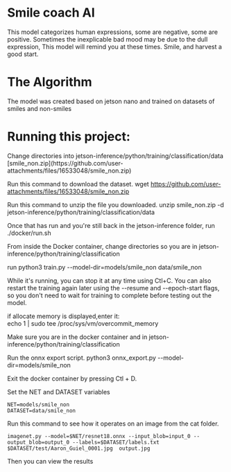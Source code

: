 <h1>Smile coach AI</h1>
This model categorizes human expressions, some are negative, some are positive. Sometimes the inexplicable bad mood may be due to the dull expression,  This model will remind you at these times. Smile, and harvest a good start.
<h1>The Algorithm</h1>
The model was created based on jetson nano and trained on datasets of smiles and non-smiles
<h1>Running this project:</h1>
Change directories into jetson-inference/python/training/classification/data
[smile_non.zip](https://github.com/user-attachments/files/16533048/smile_non.zip)

 Run this command to download the dataset. 
wget https://github.com/user-attachments/files/16533048/smile_non.zip

Run this command to unzip the file you downloaded. 
unzip smile_non.zip -d jetson-inference/python/training/classification/data

Once that has run and you're still back in the jetson-inference folder, run
./docker/run.sh

From inside the Docker container, change directories so you are in jetson-inference/python/training/classification

run
python3 train.py --model-dir=models/smile_non data/smile_non

While it's running, you can stop it at any time using Ctl+C. You can also restart the training again later using the --resume and --epoch-start flags, so you don't need to wait for training to complete before testing out the model.

if allocate memory is displayed,enter it:  
echo 1 | sudo tee /proc/sys/vm/overcommit_memory

Make sure you are in the docker container and in jetson-inference/python/training/classification
 
Run the onnx export script.
python3 onnx_export.py --model-dir=models/smile_non

Exit the docker container by pressing Ctl + D.

Set the NET and DATASET variables
```
NET=models/smile_non
DATASET=data/smile_non
```


Run this command to see how it operates on an image from the cat folder.
```
imagenet.py --model=$NET/resnet18.onnx --input_blob=input_0 --output_blob=output_0 --labels=$DATASET/labels.txt $DATASET/test/Aaron_Guiel_0001.jpg  output.jpg

```

Then you can view the results

